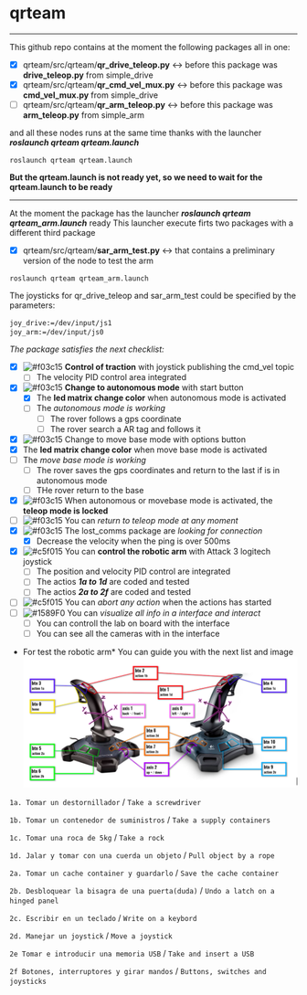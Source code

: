 # qrteam
___
This github repo contains at the moment the following packages all in one:

- [x] qrteam/src/qrteam/**qr_drive_teleop.py** <-> before this package was **drive_teleop.py** from simple_drive
- [x] qrteam/src/qrteam/**qr_cmd_vel_mux.py** <-> before this package was **cmd_vel_mux.py** from simple_drive
- [ ] qrteam/src/qrteam/**qr_arm_teleop.py** <-> before this package was **arm_teleop.py** from simple_arm

and all these nodes runs at the same time thanks with the launcher ***roslaunch qrteam qrteam.launch***
```
roslaunch qrteam qrteam.launch
```

**But the qrteam.launch is not ready yet, so we need to wait for the qrteam.launch to be ready**
___
At the moment the package has the launcher ***roslaunch qrteam qrteam_arm.launch*** ready
This launcher execute firts two packages with a different third package
- [x] qrteam/src/qrteam/**sar_arm_test.py** <-> that contains a preliminary version of the node to test the arm
```
roslaunch qrteam qrteam_arm.launch
```
The joysticks for qr_drive_teleop and sar_arm_test could be specified by the parameters:
```
joy_drive:=/dev/input/js1
joy_arm:=/dev/input/js0
```
*The package satisfies the next checklist:*
- [x] ![#f03c15](https://via.placeholder.com/15/f03c15/000000?text=+) **Control of traction** with joystick publishing the cmd_vel topic
  - [ ] The velocity PID control area integrated
- [x] ![#f03c15](https://via.placeholder.com/15/f03c15/000000?text=+) **Change to autonomous mode** with start button
  - [x] The **led matrix change color** when autonomous mode is activated
  - [ ] The *autonomous mode is working*
    - [ ] The rover follows a gps coordinate
    - [ ] The rover search a AR tag and follows it
- [x]  ![#f03c15](https://via.placeholder.com/15/f03c15/000000?text=+) Change to move base mode with options button
  - [x] The **led matrix change color** when move base mode is activated
  - [ ] The *move base mode is working*
    - [ ] The rover saves the gps coordinates and return to the last if is in autonomous mode
    - [ ] THe rover return to the base
- [x] ![#f03c15](https://via.placeholder.com/15/f03c15/000000?text=+) When autonomous or movebase mode is activated, the **teleop mode is locked**
- [ ] ![#f03c15](https://via.placeholder.com/15/f03c15/000000?text=+) You can *return to teleop mode at any moment*
- [x] ![#f03c15](https://via.placeholder.com/15/f03c15/000000?text=+) The lost_comms package are *looking for connection*
  - [x] Decrease the velocity when the ping is over 500ms
- [x] ![#c5f015](https://via.placeholder.com/15/c5f015/000000?text=+) You can **control the robotic arm** with Attack 3 logitech joystick
  - [ ] The position and velocity PID control are integrated
  - [ ] The actios ***1a to 1d*** are coded and tested
  - [ ] The actios ***2a to 2f*** are coded and tested
- [ ] ![#c5f015](https://via.placeholder.com/15/c5f015/000000?text=+) You can *abort any action* when the actions has started
- [ ] ![#1589F0](https://via.placeholder.com/15/1589F0/000000?text=+) You can *visualize all info in a interface and interact*
  - [ ] You can controll the lab on board with the interface
  - [ ] You can see all the cameras with in the interface

* For test the robotic arm*
You can guide you with the next list and image
![Esta es una imagen](https://github.com/QuantumRoboticsURC/qrteam/blob/main/manual/sar_arm_test_mapping.png)

`1a. Tomar un destornillador` / `Take a screwdriver`

`1b. Tomar un contenedor de suministros` / `Take a supply containers`

`1c. Tomar una roca de 5kg` / `Take a rock`

`1d. Jalar y tomar con una cuerda un objeto` / `Pull object by a rope`

`2a. Tomar un cache container y guardarlo` / `Save the cache container`

`2b. Desbloquear la bisagra de una puerta(duda)` / `Undo a latch on a hinged panel`

`2c. Escribir en un teclado` / `Write on a keybord`

`2d. Manejar un joystick` / `Move a joystick`

`2e Tomar e introducir una memoria USB` / `Take and insert a USB`

`2f Botones, interruptores y girar mandos` / `Buttons, switches and joysticks`
